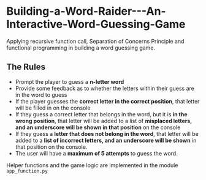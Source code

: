 # Building-a-Word-Raider---An-Interactive-Word-Guessing-Game
Applying recursive function call, Separation of Concerns Principle and functional programming in building a word guessing game.

## The Rules
* Prompt the player to guess a **n-letter word**
* Provide some feedback as to whether the letters within their guess are in the word to guess
* If the player guesses the **correct letter in the correct position**, that letter will be filled in on the console
* If they guess a correct letter that belongs in the word, but it is **in the wrong position**, that letter will be added to a list of **misplaced letters, and an underscore will be shown in that position** on the console
* If they guess a **letter that does not belong in the word**, that letter will be added to a **list of incorrect letters, and an underscore will be shown** in that position on the console. 
* The user will have a **maximum of 5 attempts** to guess the word.

Helper functions and the game logic are implemented in the module `app_function.py`
